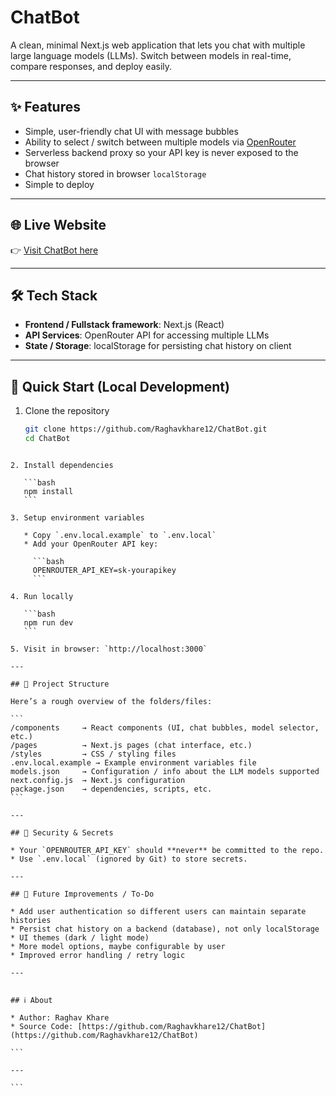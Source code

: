 # ChatBot

A clean, minimal Next.js web application that lets you chat with multiple large language models (LLMs). Switch between models in real-time, compare responses, and deploy easily.

---

## ✨ Features

- Simple, user-friendly chat UI with message bubbles  
- Ability to select / switch between multiple models via [OpenRouter](https://openrouter.ai)  
- Serverless backend proxy so your API key is never exposed to the browser  
- Chat history stored in browser `localStorage`  
- Simple to deploy  

---

## 🌐 Live Website

👉 [Visit ChatBot here](https://chat-bot-git-main-raghavkhare12s-projects.vercel.app/)  

---

## 🛠️ Tech Stack

- **Frontend / Fullstack framework**: Next.js (React)  
- **API Services**: OpenRouter API for accessing multiple LLMs  
- **State / Storage**: localStorage for persisting chat history on client  

---

## 🚀 Quick Start (Local Development)

1. Clone the repository  
   ```bash
   git clone https://github.com/Raghavkhare12/ChatBot.git
   cd ChatBot
````

2. Install dependencies

   ```bash
   npm install
   ```

3. Setup environment variables

   * Copy `.env.local.example` to `.env.local`
   * Add your OpenRouter API key:

     ```bash
     OPENROUTER_API_KEY=sk-yourapikey
     ```

4. Run locally

   ```bash
   npm run dev
   ```

5. Visit in browser: `http://localhost:3000`

---

## 📁 Project Structure

Here’s a rough overview of the folders/files:

```
/components     → React components (UI, chat bubbles, model selector, etc.)
/pages          → Next.js pages (chat interface, etc.)
/styles         → CSS / styling files
.env.local.example → Example environment variables file
models.json     → Configuration / info about the LLM models supported
next.config.js  → Next.js configuration
package.json    → dependencies, scripts, etc.
```

---

## 🔐 Security & Secrets

* Your `OPENROUTER_API_KEY` should **never** be committed to the repo.
* Use `.env.local` (ignored by Git) to store secrets.

---

## 🧪 Future Improvements / To-Do

* Add user authentication so different users can maintain separate histories
* Persist chat history on a backend (database), not only localStorage
* UI themes (dark / light mode)
* More model options, maybe configurable by user
* Improved error handling / retry logic

---


## ℹ️ About

* Author: Raghav Khare
* Source Code: [https://github.com/Raghavkhare12/ChatBot](https://github.com/Raghavkhare12/ChatBot)

```

---

```

